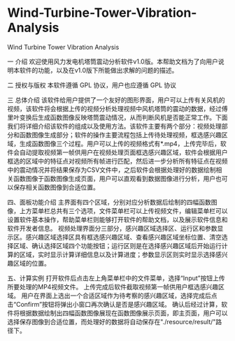 # Wind-Turbine-Tower-Vibration-Analysis
Wind Turbine Tower Vibration Analysis

一 介绍
欢迎使用风力发电机塔筒震动分析软件v1.0版。本帮助文档为了向用户说明本软件的功能，以及在v1.0版下所能做出求解的问题的描述。

二 授权与版权
本软件遵循 GPL 协议，用户也应遵循 GPL 协议

三 总体介绍
该软件给用户提供了一个友好的图形界面，用户可以上传有关风机的视频，该软件将会根据上传的视频分析处理视频中风机塔筒的震动的数据，经过傅里叶变换后生成函数图像反映塔筒震动情况，从而判断风机是否能正常工作。下面我们将详细介绍该软件的组成以及使用方法。该软件主要有两个部分：视频处理部分和函数图像生成部分；软件的操作主要流程包括上传待处理视频，框选感兴趣区域，生成函数图像三个过程。用户可以上传的视频格式有*.mp4，上传完毕后，软件会自动提取视频第一帧供用户在视频处理页面框选感兴趣区域，软件会根据用户框选的区域中的特征点对视频所有帧进行匹配，然后进一步分析所有特征点在视频中的震动情况并将结果保存为CSV文件中，之后软件会根据处理好的数据绘制相关函数图像于函数图像生成页面，用户可以直观看到数据图像进行分析，用户也可以保存相关函数图像到合适位置。

四、面板功能介绍
主界面有四个区域，分别对应分析数据后绘制的四幅函数图像，上方菜单栏总共有三个选项，文件菜单栏可以上传视频文件，编辑菜单栏可以设置软件基本操作，帮助菜单栏则能够打开软件的帮助文档，以及展示软件信息和软件开发者信息。
视频处理界面分三部分，感兴趣区域选择区、运行区和参数显示区。感兴趣区域选择区具有框选感兴趣区域、查看感兴趣区域坐标位置、清空选择区域、确认选择区域四个功能按钮；运行区则是在选择感兴趣区域后开始运行计算的区域，实时显示计算详细信息以及计算进度；参数显示区则实时显示选择感兴趣区域的位置。

五、计算实例
打开软件后点击左上角菜单栏中的文件菜单，选择“Input”按钮上传所要处理的MP4视频文件。
上传完成后软件截取视频第一帧供用户框选感兴趣区域。
用户在界面上选出一个合适区域作为待考察的感兴趣区域，选择完成后点击“Confirm”按钮将弹出小窗口再次确认是否是感兴趣区域。
确认后经过计算，软件将根据数据绘制出四幅函数图像展现在函数图像展示页面，即主页面，用户可以选择保存图像到合适位置，而处理好的数据将自动保存在"./resource/result/"路径下。
 
